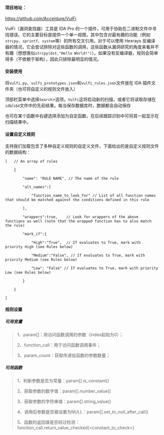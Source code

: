 #### 项目地址：

https://github.com/Accenture/VulFi

VulFi（漏洞查找器）工具是 IDA Pro 的一个插件，可用于协助在二进制文件中寻找错误。它的主要目标是提供一个单一视图，其中包含对最有趣的功能（例如`strcpy`、`sprintf`、`system`等）的所有交叉引用。对于可以使用 Hexrays 反编译器的情况，它会尝试排除对这些函数的调用，这些函数从漏洞研究的角度来看并不有趣（想想类似`strcpy(dst,"Hello World!")`）。如果没有反编译器，规则会简单得多（不依赖于架构），因此只排除最明显的情况。

#### 安装使用

将`vulfi.py`、`vulfi_prototypes.json`和`vulfi_rules.json`文件放在 IDA 插件文件夹（也可将自定义的规则文件放入）

顶部栏菜单中选择`Search`>选项。`VulFi`这将启动新的扫描，或者它将读取存储在`idb`/`i64`文件中的先前结果。每当保存数据库时，数据都会自动保存

也可在某个函数中右键选择添加为自定函数，在后续跟踪识别中可将其一起显示在扫描结果中。

#### 设置自定义规则

支持我们加载包含了多种自定义规则的自定义文件，下面给出的是自定义规则文件的数据结构：

```
[   // An array of rules

    {

        "name": "RULE NAME", // The name of the rule

        "alt_names":[

            "function_name_to_look_for" // List of all function names that should be matched against the conditions defined in this rule

        ],

        "wrappers":true,    // Look for wrappers of the above functions as well (note that the wrapped function has to also match the rule)

        "mark_if":{

            "High":"True",  // If evaluates to True, mark with priority High (see Rules below)

            "Medium":"False", // If evaluates to True, mark with priority Medium (see Rules below)

            "Low": "False" // If evaluates to True, mark with priority Low (see Rules below)

        }

    }

]
```



#### 规则设置

##### 可用变量

> 1、param[<index>]：用访问函数调用的参数（index起始为0）；
>
> 2、function_call：用于访问函数调用事件；
>
> 3、param_count：获取传递给函数的参数数量；

##### 可用函数

> 1、判断参数是否为常量：param[<index>].is_constant()
>
> 2、获取参数的数字值：param[<index>].number_value()
>
> 3、获取参数的字符串值：param[<index>].string_value()
>
> 4、调用后参数是否被设置为NULL：param[<index>].set_to_null_after_call()
>
> 5、函数的返回值是否经过检测：function_call.return_value_checked(<constant_to_check>)
